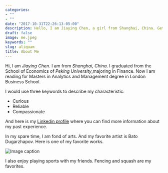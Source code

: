 ```yaml
---
categories:
- ""
- ""
date: "2017-10-31T22:26:13-05:00"
description: Hello, I am Jiaying Chen, a girl from Shanghai, China. Get to know me better!
draft: false
image: me.jpeg
keywords: ""
slug: aliquam
title: About Me
---
```


Hi, I am *Jiaying Chen*. I am from *Shanghai, China*. I graduated from the School of Economics of *Peking University*,majoring in Finance. Now I am reading for Masters in Analytics and Management degree in London Business School.

I would use three keywords to describe my characteristic:
-   Curious
-   Reliable
-   Compassionate


And here is my [Linkedin profile](https://www.linkedin.com/in/jiaying-chen-0934) where you can find more information about my past experience.


In my spare time, I am fond of arts. And my favorite artist is Bato Dugarzhapov. Here is one of my favorite works.


![Image caption](https://i.pinimg.com/originals/ae/a0/52/aea0528570933ed52efd390cb9836134.jpg)




I also enjoy playing sports with my friends. Fencing and squash are my favorites.

